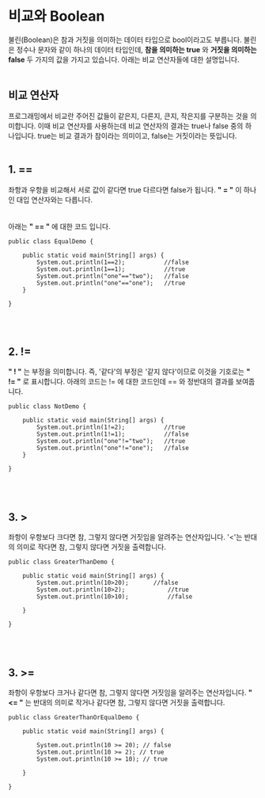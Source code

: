 # **비교와 Boolean**

불린(Boolean)은 참과 거짓을 의미하는 데이터 타입으로 bool이라고도 부릅니다. 불린은 정수나 문자와 같이 하나의 데이터 타입인데, **참을 의미하는 true** 와 **거짓을 의미하는 false** 두 가지의 값을 가지고 있습니다. 아래는 비교 연산자들에 대한 설명입니다.
<br><br>
## **비교 연산자**
프로그래밍에서 비교란 주어진 값들이 같은지, 다른지, 큰지, 작은지를 구분하는 것을 의미합니다. 이때 비교 연산자를 사용하는데 비교 연산자의 결과는 true나 false 중의 하나입니다. true는 비교 결과가 참이라는 의미이고, false는 거짓이라는 뜻입니다. 
<br><br>
## **1. ==** 
좌항과 우항을 비교해서 서로 값이 같다면 true 다르다면 false가 됩니다. **" = "** 이 하나인 대입 연산자와는 다릅니다.  
<br><br>
아래는 **" == "** 에 대한 코드 입니다.
```
public class EqualDemo {
 
    public static void main(String[] args) {
        System.out.println(1==2);           //false
        System.out.println(1==1);           //true
        System.out.println("one"=="two");   //false
        System.out.println("one"=="one");   //true
    }
 
}
```
<br><br>
## **2. !=**
**" ! "** 는 부정을 의미합니다. 즉, '같다'의 부정은 '같지 않다'이므로 이것을 기호로는 **" != "** 로 표시합니다. 아래의 코드는 != 에 대한 코드인데 == 와 정반대의 결과를 보여줍니다.
<br>
```
public class NotDemo {
 
    public static void main(String[] args) {
        System.out.println(1!=2);           //true
        System.out.println(1!=1);           //false
        System.out.println("one"!="two");   //true  
        System.out.println("one"!="one");   //false
    }
     
}
```
<br><br>
## **3. >**
좌항이 우항보다 크다면 참, 그렇지 않다면 거짓임을 알려주는 연산자입니다. '<'는 반대의 의미로 작다면 참, 그렇지 않다면 거짓을 출력합니다.
<br>
```
public class GreaterThanDemo {
 
    public static void main(String[] args) {
        System.out.println(10>20);       //false
        System.out.println(10>2);            //true
        System.out.println(10>10);           //false
 
    }
 
}
```
<br><br>
## **3. >=**
좌항이 우항보다 크거나 같다면 참, 그렇지 않다면 거짓임을 알려주는 연산자입니다. **" <= "** 는 반대의 의미로 작거나 같다면 참, 그렇지 않다면 거짓을 출력합니다.
```
public class GreaterThanOrEqualDemo {
 
    public static void main(String[] args) {
 
        System.out.println(10 >= 20); // false
        System.out.println(10 >= 2); // true
        System.out.println(10 >= 10); // true
 
    }
 
}
```